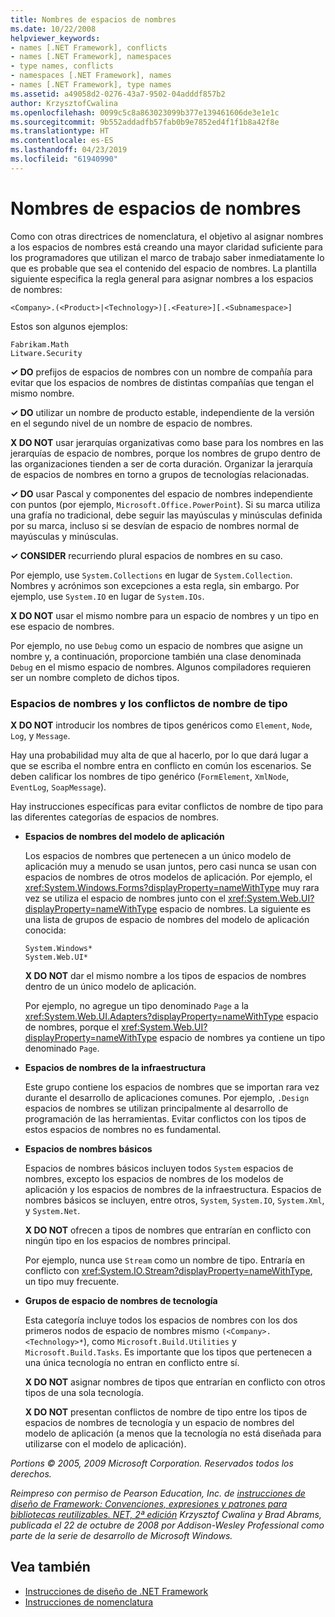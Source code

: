 ```yaml
---
title: Nombres de espacios de nombres
ms.date: 10/22/2008
helpviewer_keywords:
- names [.NET Framework], conflicts
- names [.NET Framework], namespaces
- type names, conflicts
- namespaces [.NET Framework], names
- names [.NET Framework], type names
ms.assetid: a49058d2-0276-43a7-9502-04adddf857b2
author: KrzysztofCwalina
ms.openlocfilehash: 0099c5c8a863023099b377e139461606de3e1e1c
ms.sourcegitcommit: 9b552addadfb57fab0b9e7852ed4f1f1b8a42f8e
ms.translationtype: HT
ms.contentlocale: es-ES
ms.lasthandoff: 04/23/2019
ms.locfileid: "61940990"
---
```

# <a name="names-of-namespaces"></a>Nombres de espacios de nombres
Como con otras directrices de nomenclatura, el objetivo al asignar nombres a los espacios de nombres está creando una mayor claridad suficiente para los programadores que utilizan el marco de trabajo saber inmediatamente lo que es probable que sea el contenido del espacio de nombres. La plantilla siguiente especifica la regla general para asignar nombres a los espacios de nombres:  
  
 `<Company>.(<Product>|<Technology>)[.<Feature>][.<Subnamespace>]`  
  
 Estos son algunos ejemplos:  
  
 `Fabrikam.Math`  
 `Litware.Security`  
  
 **✓ DO** prefijos de espacios de nombres con un nombre de compañía para evitar que los espacios de nombres de distintas compañías que tengan el mismo nombre.  
  
 **✓ DO** utilizar un nombre de producto estable, independiente de la versión en el segundo nivel de un nombre de espacio de nombres.  
  
 **X DO NOT** usar jerarquías organizativas como base para los nombres en las jerarquías de espacio de nombres, porque los nombres de grupo dentro de las organizaciones tienden a ser de corta duración. Organizar la jerarquía de espacios de nombres en torno a grupos de tecnologías relacionadas.  
  
 **✓ DO** usar Pascal y componentes del espacio de nombres independiente con puntos (por ejemplo, `Microsoft.Office.PowerPoint`). Si su marca utiliza una grafía no tradicional, debe seguir las mayúsculas y minúsculas definida por su marca, incluso si se desvían de espacio de nombres normal de mayúsculas y minúsculas.  
  
 **✓ CONSIDER** recurriendo plural espacios de nombres en su caso.  
  
 Por ejemplo, use `System.Collections` en lugar de `System.Collection`. Nombres y acrónimos son excepciones a esta regla, sin embargo. Por ejemplo, use `System.IO` en lugar de `System.IOs`.  
  
 **X DO NOT** usar el mismo nombre para un espacio de nombres y un tipo en ese espacio de nombres.  
  
 Por ejemplo, no use `Debug` como un espacio de nombres que asigne un nombre y, a continuación, proporcione también una clase denominada `Debug` en el mismo espacio de nombres. Algunos compiladores requieren ser un nombre completo de dichos tipos.  
  
### <a name="namespaces-and-type-name-conflicts"></a>Espacios de nombres y los conflictos de nombre de tipo  
 **X DO NOT** introducir los nombres de tipos genéricos como `Element`, `Node`, `Log`, y `Message`.  
  
 Hay una probabilidad muy alta de que al hacerlo, por lo que dará lugar a que se escriba el nombre entra en conflicto en común los escenarios. Se deben calificar los nombres de tipo genérico (`FormElement`, `XmlNode`, `EventLog`, `SoapMessage`).  
  
 Hay instrucciones específicas para evitar conflictos de nombre de tipo para las diferentes categorías de espacios de nombres.  
  
- **Espacios de nombres del modelo de aplicación**  
  
     Los espacios de nombres que pertenecen a un único modelo de aplicación muy a menudo se usan juntos, pero casi nunca se usan con espacios de nombres de otros modelos de aplicación. Por ejemplo, el <xref:System.Windows.Forms?displayProperty=nameWithType> muy rara vez se utiliza el espacio de nombres junto con el <xref:System.Web.UI?displayProperty=nameWithType> espacio de nombres. La siguiente es una lista de grupos de espacio de nombres del modelo de aplicación conocida:  
  
     `System.Windows*`   
     `System.Web.UI*`  
  
     **X DO NOT** dar el mismo nombre a los tipos de espacios de nombres dentro de un único modelo de aplicación.  
  
     Por ejemplo, no agregue un tipo denominado `Page` a la <xref:System.Web.UI.Adapters?displayProperty=nameWithType> espacio de nombres, porque el <xref:System.Web.UI?displayProperty=nameWithType> espacio de nombres ya contiene un tipo denominado `Page`.  
  
- **Espacios de nombres de la infraestructura**  
  
     Este grupo contiene los espacios de nombres que se importan rara vez durante el desarrollo de aplicaciones comunes. Por ejemplo, `.Design` espacios de nombres se utilizan principalmente al desarrollo de programación de las herramientas. Evitar conflictos con los tipos de estos espacios de nombres no es fundamental.  
  
- **Espacios de nombres básicos**  
  
     Espacios de nombres básicos incluyen todos `System` espacios de nombres, excepto los espacios de nombres de los modelos de aplicación y los espacios de nombres de la infraestructura. Espacios de nombres básicos se incluyen, entre otros, `System`, `System.IO`, `System.Xml`, y `System.Net`.  
  
     **X DO NOT** ofrecen a tipos de nombres que entrarían en conflicto con ningún tipo en los espacios de nombres principal.  
  
     Por ejemplo, nunca use `Stream` como un nombre de tipo. Entraría en conflicto con <xref:System.IO.Stream?displayProperty=nameWithType>, un tipo muy frecuente.  
  
- **Grupos de espacio de nombres de tecnología**  
  
     Esta categoría incluye todos los espacios de nombres con los dos primeros nodos de espacio de nombres mismo `(<Company>.<Technology>*`), como `Microsoft.Build.Utilities` y `Microsoft.Build.Tasks`. Es importante que los tipos que pertenecen a una única tecnología no entran en conflicto entre sí.  
  
     **X DO NOT** asignar nombres de tipos que entrarían en conflicto con otros tipos de una sola tecnología.  
  
     **X DO NOT** presentan conflictos de nombre de tipo entre los tipos de espacios de nombres de tecnología y un espacio de nombres del modelo de aplicación (a menos que la tecnología no está diseñada para utilizarse con el modelo de aplicación).  
  
 *Portions © 2005, 2009 Microsoft Corporation. Reservados todos los derechos.*  
  
 *Reimpreso con permiso de Pearson Education, Inc. de [instrucciones de diseño de Framework: Convenciones, expresiones y patrones para bibliotecas reutilizables. NET, 2ª edición](https://www.informit.com/store/framework-design-guidelines-conventions-idioms-and-9780321545619) Krzysztof Cwalina y Brad Abrams, publicada el 22 de octubre de 2008 por Addison-Wesley Professional como parte de la serie de desarrollo de Microsoft Windows.*  
  
## <a name="see-also"></a>Vea también

- [Instrucciones de diseño de .NET Framework](../../../docs/standard/design-guidelines/index.md)
- [Instrucciones de nomenclatura](../../../docs/standard/design-guidelines/naming-guidelines.md)
